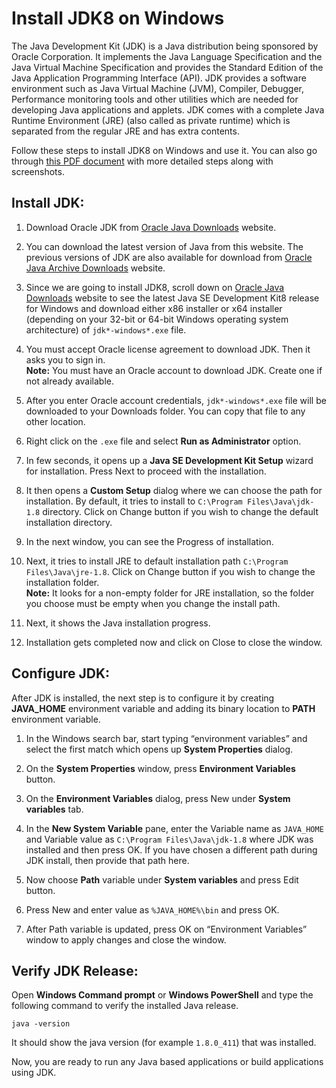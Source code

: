 # **Install JDK8 on Windows**

The Java Development Kit (JDK) is a Java distribution being sponsored by Oracle Corporation. It implements the Java Language Specification and the Java Virtual Machine Specification and provides the Standard Edition of the Java Application Programming Interface (API).
JDK provides a software environment such as Java Virtual Machine (JVM), Compiler, Debugger, Performance monitoring tools and other utilities which are needed for developing Java applications and applets. JDK comes with a complete Java Runtime Environment (JRE) (also called as private runtime) which is separated from the regular JRE and has extra contents. 

Follow these steps to install JDK8 on Windows and use it. You can also go through [this PDF document](https://github.com/srimarrivada/JDK-Installation/blob/main/Install%20JDK8%20on%20Windows.pdf) with more detailed steps along with screenshots.

## **Install JDK:**
1. Download Oracle JDK from [Oracle Java Downloads](https://www.oracle.com/java/technologies/downloads/) website.

2. You can download the latest version of Java from this website. The previous versions of JDK are also available for download from [Oracle Java Archive Downloads](https://www.oracle.com/java/technologies/downloads/archive/) website.

3. Since we are going to install JDK8, scroll down on [Oracle Java Downloads](https://www.oracle.com/java/technologies/downloads/) website to see the latest Java SE Development Kit8 release for Windows and download either x86 installer or x64 installer (depending on your 32-bit or 64-bit Windows operating system architecture) of `jdk*-windows*.exe` file.

4. You must accept Oracle license agreement to download JDK. Then it asks you to sign in. </br>
**Note:** You must have an Oracle account to download JDK. Create one if not already available.

5. After you enter Oracle account credentials, `jdk*-windows*.exe` file will be downloaded to your Downloads folder. You can copy that file to any other location.

6. Right click on the `.exe` file and select **Run as Administrator** option.

7. In few seconds, it opens up a **Java SE Development Kit Setup** wizard for installation. Press Next to proceed with the installation.

8. It then opens a **Custom Setup** dialog where we can choose the path for installation. By default, it tries to install to `C:\Program Files\Java\jdk-1.8` directory. Click on Change button if you wish to change the default installation directory.
  
9. In the next window, you can see the Progress of installation.
  
10. Next, it tries to install JRE to default installation path `C:\Program Files\Java\jre-1.8`. Click on Change button if you wish to change the installation folder.</br>
**Note:** It looks for a non-empty folder for JRE installation, so the folder you choose must be empty when you change the install path.

11. Next, it shows the Java installation progress.
  
12. Installation gets completed now and click on Close to close the window.

## **Configure JDK:**
After JDK is installed, the next step is to configure it by creating **JAVA_HOME** environment variable and adding its binary location to **PATH** environment variable.

1. In the Windows search bar, start typing “environment variables” and select the first match which opens up **System Properties** dialog.

2. On the **System Properties** window, press **Environment Variables** button.
   
3. On the **Environment Variables** dialog, press New under **System variables** tab.

4. In the **New System Variable** pane, enter the Variable name as `JAVA_HOME` and Variable value as `C:\Program Files\Java\jdk-1.8` where JDK was installed and then press OK. If you have chosen a different path during JDK install, then provide that path here.
  
5. Now choose **Path** variable under **System variables** and press Edit button.
  
6. Press New and enter value as `%JAVA_HOME%\bin` and press OK.

7. After Path variable is updated, press OK on “Environment Variables” window to apply changes and close the window.
 

## **Verify JDK Release:**
Open **Windows Command prompt** or **Windows PowerShell** and type the following command to verify the installed Java release.

`java -version`

It should show the java version (for example `1.8.0_411`) that was installed.

Now, you are ready to run any Java based applications or build applications using JDK.

